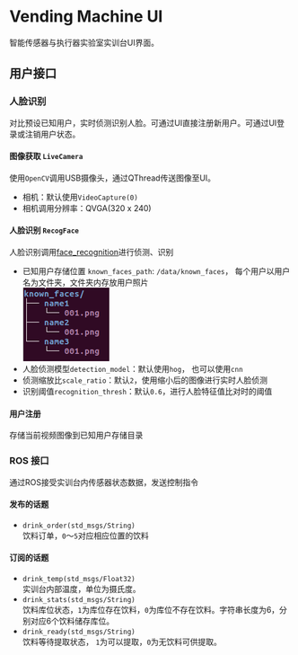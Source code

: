 # Vending Machine UI
智能传感器与执行器实验室实训台UI界面。 
## 用户接口
### 人脸识别
对比预设已知用户，实时侦测识别人脸。可通过UI直接注册新用户。可通过UI登录或注销用户状态。
#### 图像获取 `LiveCamera`
使用`OpenCV`调用USB摄像头，通过QThread传送图像至UI。
- 相机：默认使用`VideoCapture(0)`
- 相机调用分辨率：QVGA(320 x 240)
#### 人脸识别 `RecogFace`
人脸识别调用[face_recognition](https://github.com/ageitgey/face_recognition)进行侦测、识别
- 已知用户存储位置 `known_faces_path`:
`/data/known_faces`， 每个用户以用户名为文件夹，文件夹内存放用户照片\
![known_faces](./doc/img/directory_tree.png)
- 人脸侦测模型`detection_model`：默认使用`hog`， 也可以使用`cnn`
- 侦测缩放比`scale_ratio`：默认`2`，使用缩小后的图像进行实时人脸侦测
- 识别阈值`recognition_thresh`：默认`0.6`，进行人脸特征值比对时的阈值
#### 用户注册
存储当前视频图像到已知用户存储目录
### ROS 接口
通过ROS接受实训台内传感器状态数据，发送控制指令
#### 发布的话题
- `drink_order(std_msgs/String)`\
饮料订单，`0`～`5`对应相应位置的饮料
#### 订阅的话题
- `drink_temp(std_msgs/Float32)`\
实训台内部温度，单位为摄氏度。 
- `drink_stats(std_msgs/String)`\
饮料库位状态，`1`为库位存在饮料，`0`为库位不存在饮料。字符串长度为6，分别对应6个饮料储存库位。
- `drink_ready(std_msgs/String)`\
饮料等待提取状态， `1`为可以提取，`0`为无饮料可供提取。